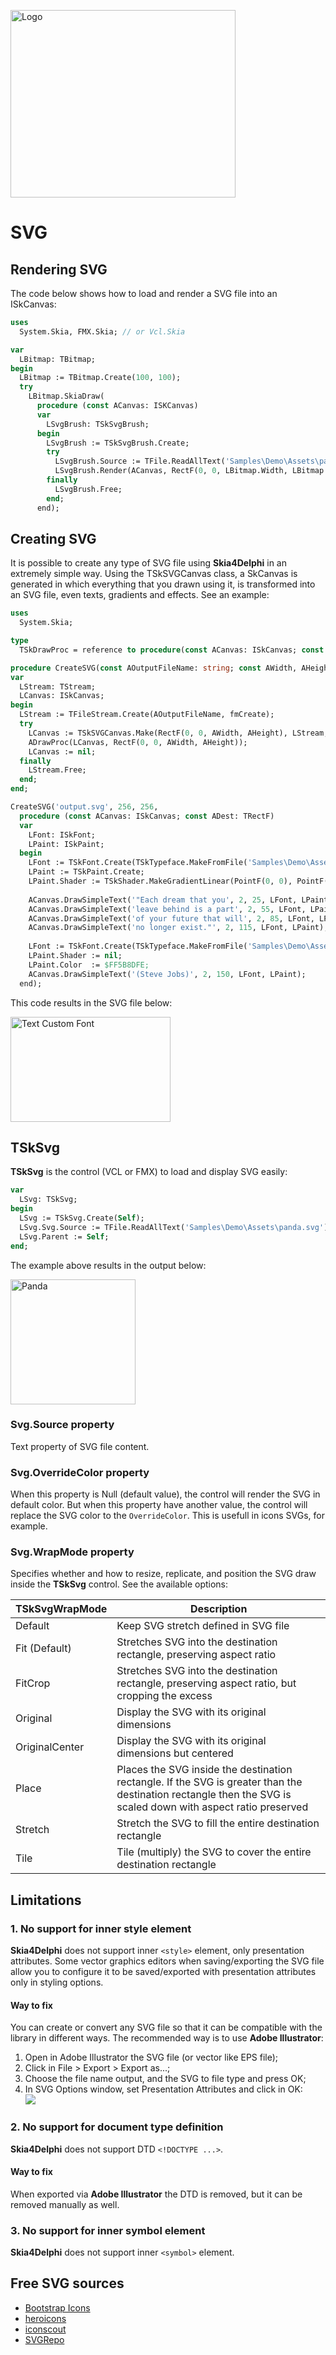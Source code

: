 <p><a href="https://www.skia4delphi.org"><img src="../Assets/Artwork/logo-gradient.svg" alt="Logo" height="300" width="360" /></a></p>

#  SVG

## Rendering SVG

The code below shows how to load and render a SVG file into an ISkCanvas:

```pascal
uses
  System.Skia, FMX.Skia; // or Vcl.Skia

var
  LBitmap: TBitmap;
begin
  LBitmap := TBitmap.Create(100, 100);
  try
    LBitmap.SkiaDraw(
      procedure (const ACanvas: ISKCanvas)
      var
        LSvgBrush: TSkSvgBrush;
      begin
        LSvgBrush := TSkSvgBrush.Create;
        try
          LSvgBrush.Source := TFile.ReadAllText('Samples\Demo\Assets\panda.svg');
          LSvgBrush.Render(ACanvas, RectF(0, 0, LBitmap.Width, LBitmap.Height), 1);
        finally
          LSvgBrush.Free;
        end;
      end);
```

## Creating SVG

It is possible to create any type of SVG file using **Skia4Delphi** in an extremely simple way. Using the TSkSVGCanvas class, a SkCanvas is generated in which everything that you drawn using it, is transformed into an SVG file, even texts, gradients and effects. See an example:

```pascal
uses
  System.Skia;

type
  TSkDrawProc = reference to procedure(const ACanvas: ISkCanvas; const ADest: TRectF);

procedure CreateSVG(const AOutputFileName: string; const AWidth, AHeight: Integer; const ADrawProc: TSkDrawProc);
var
  LStream: TStream;
  LCanvas: ISkCanvas;
begin
  LStream := TFileStream.Create(AOutputFileName, fmCreate);
  try
    LCanvas := TSkSVGCanvas.Make(RectF(0, 0, AWidth, AHeight), LStream, [TSkSVGCanvasFlag.ConvertTextToPaths]);
    ADrawProc(LCanvas, RectF(0, 0, AWidth, AHeight));
    LCanvas := nil;
  finally
    LStream.Free;
  end;
end;
```

```pascal
CreateSVG('output.svg', 256, 256,
  procedure (const ACanvas: ISkCanvas; const ADest: TRectF)
  var
    LFont: ISkFont;
    LPaint: ISkPaint;
  begin
    LFont := TSkFont.Create(TSkTypeface.MakeFromFile('Samples\Demo\Assets\nunito-extrabold.ttf'), 23);
    LPaint := TSkPaint.Create;
    LPaint.Shader := TSkShader.MakeGradientLinear(PointF(0, 0), PointF(256, 145), $FFFF5F5F, $FF5B8DFE, TSkTileMode.Clamp);
 
    ACanvas.DrawSimpleText('"Each dream that you', 2, 25, LFont, LPaint);
    ACanvas.DrawSimpleText('leave behind is a part', 2, 55, LFont, LPaint);
    ACanvas.DrawSimpleText('of your future that will', 2, 85, LFont, LPaint);
    ACanvas.DrawSimpleText('no longer exist."', 2, 115, LFont, LPaint);
 
    LFont := TSkFont.Create(TSkTypeface.MakeFromFile('Samples\Demo\Assets\bonheur-royale-regular.ttf'), 28);
    LPaint.Shader := nil;
    LPaint.Color  := $FF5B8DFE;
    ACanvas.DrawSimpleText('(Steve Jobs)', 2, 150, LFont, LPaint);
  end);
```
This code results in the SVG file below:

<p><img src="../Assets/Documents/text-custom-font.svg" width="256" height="168" alt="Text Custom Font" /></p>

  

## TSkSvg

**TSkSvg** is the control (VCL or FMX) to load and display SVG easily:

```pascal
var
  LSvg: TSkSvg;
begin
  LSvg := TSkSvg.Create(Self);
  LSvg.Svg.Source := TFile.ReadAllText('Samples\Demo\Assets\panda.svg');
  LSvg.Parent := Self;
end;
```

The example above results in the output below:

<p><img src="../Samples/Demo/Assets/panda.svg" width="200" height="200" alt="Panda" /></p>

  

### Svg.Source property

Text property of SVG file content.

### Svg.OverrideColor property

When this property is Null (default value), the control will render the SVG in default color. But when this property have another value, the control will replace the SVG color to the `OverrideColor`. This is usefull in icons SVGs, for example.

### Svg.WrapMode property

Specifies whether and how to resize, replicate, and position the SVG draw inside the **TSkSvg** control. See the available options:

| TSkSvgWrapMode | Description                                                                                                                                                   |
|----------------|---------------------------------------------------------------------------------------------------------------------------------------------------------------|
| Default        | Keep SVG stretch defined in SVG file                                                                                                                          |
| Fit (Default)  | Stretches SVG into the destination rectangle, preserving aspect ratio                                                                                         |
| FitCrop        | Stretches SVG into the destination rectangle, preserving aspect ratio, but cropping the excess                                                                |
| Original       | Display the SVG with its original dimensions                                                                                                                  |
| OriginalCenter | Display the SVG with its original dimensions but centered                                                                                                     |
| Place          | Places the SVG inside the destination rectangle. If the SVG is greater than the destination rectangle then the SVG is scaled down with aspect ratio preserved |
| Stretch        | Stretch the SVG to fill the entire destination rectangle                                                                                                      |
| Tile           | Tile (multiply) the SVG to cover the entire destination rectangle                                                                                             |

  

## Limitations

### 1. No support for inner style element

**Skia4Delphi** does not support inner `<style>` element, only presentation attributes. Some vector graphics editors when saving/exporting the SVG file allow you to configure it to be saved/exported with presentation attributes only in styling options.

  

#### Way to fix

You can create or convert any SVG file so that it can be compatible with the library in different ways. The recommended way is to use **Adobe Illustrator**:

  1. Open in Adobe Illustrator the SVG file (or vector like EPS file);
  2. Click in File > Export > Export as...;
  3. Choose the file name output, and the SVG to file type and press OK;
  4. In SVG Options window, set Presentation Attributes and click in OK:  
    <img src="../Assets/Documents/adobe-illustrator-exporting-svg.png">

  

### 2. No support for document type definition

**Skia4Delphi** does not support DTD `<!DOCTYPE ...>`.

#### Way to fix

When exported via **Adobe Illustrator** the DTD is removed, but it can be removed manually as well.

  

### 3. No support for inner symbol element

**Skia4Delphi** does not support inner `<symbol>` element.

  

## Free SVG sources

- [Bootstrap Icons](https://icons.getbootstrap.com/)
- [heroicons](https://heroicons.com/)
- [iconscout](https://iconscout.com/)
- [SVGRepo](https://svgrepo.com/)
